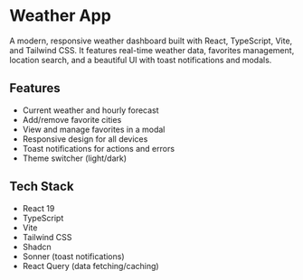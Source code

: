 
# Weather App

A modern, responsive weather dashboard built with React, TypeScript, Vite, and Tailwind CSS. It features real-time weather data, favorites management, location search, and a beautiful UI with toast notifications and modals.

## Features
- Current weather and hourly forecast
- Add/remove favorite cities
- View and manage favorites in a modal
- Responsive design for all devices
- Toast notifications for actions and errors
- Theme switcher (light/dark)


## Tech Stack
- React 19
- TypeScript
- Vite
- Tailwind CSS
- Shadcn
- Sonner (toast notifications)
- React Query (data fetching/caching)


